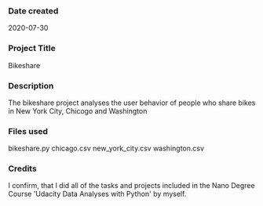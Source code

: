 ### Date created
2020-07-30

### Project Title
Bikeshare

### Description
The bikeshare project analyses the user behavior of people who share bikes in New York City, Chicogo and Washington

### Files used
bikeshare.py
chicago.csv
new_york_city.csv
washington.csv

### Credits
I confirm, that I did all of the tasks and projects included in the Nano Degree Course 'Udacity Data Analyses with Python' by myself.

